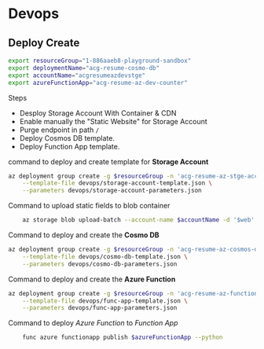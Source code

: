 # Devops

## Deploy Create

```bash
export resourceGroup="1-886aaeb8-playground-sandbox"
export deploymentName="acg-resume-cosmo-db"
export accountName="acgresumeazdevstge"
export azureFunctionApp="acg-resume-az-dev-counter"
```

Steps

- Desploy Storage Account With Container & CDN
- Enable manually the "Static Website" for Storage Account
- Purge endpoint in path `/`
- Deploy Cosmos DB template.
- Deploy Function App template.

command to deploy and create template for **Storage Account**

```bash
az deployment group create -g $resourceGroup -n 'acg-resume-az-stge-account-deployment' \
    --template-file devops/storage-account-template.json \
    --parameters devops/storage-account-parameters.json
```

Command to upload static fields to blob container

```bash
    az storage blob upload-batch --account-name $accountName -d '$web' -s frontend/
```

Command to deploy and create the **Cosmo DB**

```bash
az deployment group create -g $resourceGroup -n 'acg-resume-az-cosmos-db-deployment' \
    --template-file devops/cosmo-db-template.json \
    --parameters devops/cosmo-db-parameters.json
```

Command to deploy and create the **Azure Function**

```bash
az deployment group create -g $resourceGroup -n 'acg-resume-az-function-app-deployment' \
    --template-file devops/func-app-template.json \
    --parameters devops/func-app-parameters.json
```

Command to deploy *Azure Function* to *Function App*

```bash
    func azure functionapp publish $azureFunctionApp --python
```
